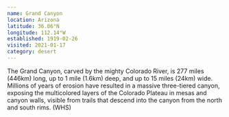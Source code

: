 ```yaml
---
name: Grand Canyon
location: Arizona
latitude: 36.06°N
longitude: 112.14°W
established: 1919-02-26
visited: 2021-01-17
category: desert
---
```


The Grand Canyon, carved by the mighty Colorado River, is 277 miles (446km) long, up to 1 mile (1.6km) deep, and up to 15 miles (24km) wide. Millions of years of erosion have resulted in a massive three-tiered canyon, exposing the multicolored layers of the Colorado Plateau in mesas and canyon walls, visible from trails that descend into the canyon from the north and south rims. (WHS)
